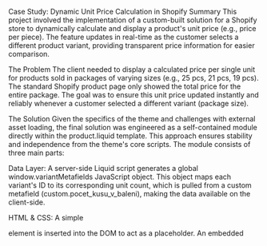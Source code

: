 
Case Study: Dynamic Unit Price Calculation in Shopify
Summary
This project involved the implementation of a custom-built solution for a Shopify store to dynamically calculate and display a product's unit price (e.g., price per piece). The feature updates in real-time as the customer selects a different product variant, providing transparent price information for easier comparison.

The Problem
The client needed to display a calculated price per single unit for products sold in packages of varying sizes (e.g., 25 pcs, 21 pcs, 19 pcs). The standard Shopify product page only showed the total price for the entire package. The goal was to ensure this unit price updated instantly and reliably whenever a customer selected a different variant (package size).

The Solution
Given the specifics of the theme and challenges with external asset loading, the final solution was engineered as a self-contained module directly within the product.liquid template. This approach ensures stability and independence from the theme's core scripts. The module consists of three main parts:

Data Layer: A server-side Liquid script generates a global window.variantMetafields JavaScript object. This object maps each variant's ID to its corresponding unit count, which is pulled from a custom metafield (custom.pocet_kusu_v_baleni), making the data available on the client-side.

HTML & CSS: A simple <div class="unit-price"></div> element is inserted into the DOM to act as a placeholder. An embedded <style> block contains all necessary CSS rules to control the element's appearance and ensure it correctly wraps to a new line within its parent flexbox container.

Logic: A self-contained JavaScript module listens for the standard 'change' event on the product form. When a new variant is selected, it triggers an updateUnitPrice function. This function performs the calculation (variant price / unit count), formats the result as local currency using the Intl.NumberFormat API, and dynamically injects it into the HTML placeholder. The script also handles the initial page load to display the price for the default selected variant.

The Result
The new feature provides customers with clear and instant information about the price per unit, improving the user experience and price transparency. The solution is fully dynamic and robust.